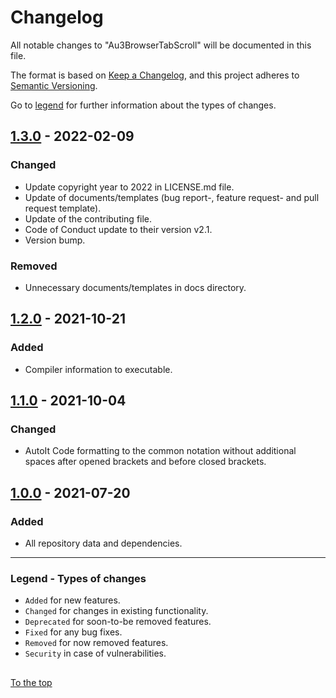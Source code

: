 #####

# Changelog

All notable changes to "Au3BrowserTabScroll" will be documented in this file.

The format is based on [Keep a Changelog](https://keepachangelog.com/en/1.0.0/),
and this project adheres to [Semantic Versioning](https://semver.org/spec/v2.0.0.html).

Go to [legend](#legend---types-of-changes) for further information about the types of changes.

## [1.3.0] - 2022-02-09

### Changed

- Update copyright year to 2022 in LICENSE.md file.
- Update of documents/templates (bug report-, feature request- and pull request template).
- Update of the contributing file.
- Code of Conduct update to their version v2.1.
- Version bump.

### Removed

- Unnecessary documents/templates in docs directory.

## [1.2.0] - 2021-10-21

### Added

- Compiler information to executable.

## [1.1.0] - 2021-10-04

### Changed

- AutoIt Code formatting to the common notation without additional spaces after opened brackets and before closed brackets.

## [1.0.0] - 2021-07-20

### Added

- All repository data and dependencies.

[1.3.0]: https://github.com/Sven-Seyfert/Au3BrowserTabScroll/compare/v1.2.0...v1.3.0
[1.2.0]: https://github.com/Sven-Seyfert/Au3BrowserTabScroll/compare/v1.1.0...v1.2.0
[1.1.0]: https://github.com/Sven-Seyfert/Au3BrowserTabScroll/compare/v1.0.0...v1.1.0
[1.0.0]: https://github.com/Sven-Seyfert/Au3BrowserTabScroll/releases/tag/v1.0.0

---

### Legend - Types of changes

- `Added` for new features.
- `Changed` for changes in existing functionality.
- `Deprecated` for soon-to-be removed features.
- `Fixed` for any bug fixes.
- `Removed` for now removed features.
- `Security` in case of vulnerabilities.

##

[To the top](#)
